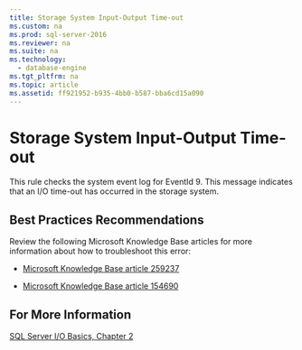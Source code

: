 ```yaml
---
title: Storage System Input-Output Time-out
ms.custom: na
ms.prod: sql-server-2016
ms.reviewer: na
ms.suite: na
ms.technology: 
  - database-engine
ms.tgt_pltfrm: na
ms.topic: article
ms.assetid: ff921952-b935-4bb0-b587-bba6cd15a090
---
```

# Storage System Input-Output Time-out
  This rule checks the system event log for EventId 9. This message indicates that an I\/O time\-out has occurred in the storage system.  
  
## Best Practices Recommendations  
 Review the following Microsoft Knowledge Base articles for more information about how to troubleshoot this error:  
  
-   [Microsoft Knowledge Base article 259237](http://go.microsoft.com/fwlink/?linkid=117746)  
  
-   [Microsoft Knowledge Base article 154690](http://go.microsoft.com/fwlink/?LinkId=117747)  
  
## For More Information  
 [SQL Server I\/O Basics, Chapter 2](http://go.microsoft.com/fwlink/?LinkId=69370)  
  
  